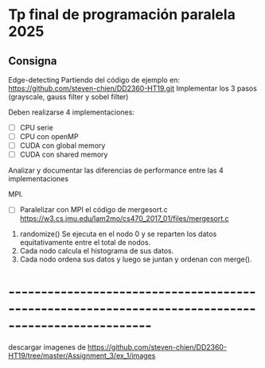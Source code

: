 # Tp final de programación paralela 2025


## Consigna
Edge-detecting 
Partiendo del código de ejemplo en: https://github.com/steven-chien/DD2360-HT19.git
Implementar los 3 pasos (grayscale, gauss filter y sobel filter)
 
Deben realizarse 4 implementaciones:

- [ ] CPU serie 
- [ ] CPU con openMP
- [ ] CUDA con global memory
- [ ] CUDA con shared memory
 
Analizar y documentar las diferencias de performance entre las 4 implementaciones
 
MPI.
- [ ] Paralelizar con MPI el código de mergesort.c https://w3.cs.jmu.edu/lam2mo/cs470_2017_01/files/mergesort.c  
1. randomize() Se ejecuta en el nodo 0 y se reparten los datos equitativamente entre el total de nodos.
2. Cada nodo calcula el histograma de sus datos.
3. Cada nodo ordena sus datos y luego se juntan y ordenan con merge().

# --------------------------------------------------------------------------------------------------

descargar imagenes de https://github.com/steven-chien/DD2360-HT19/tree/master/Assignment_3/ex_1/images
